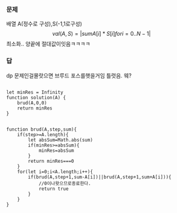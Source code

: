 ### 문제
배열 A(정수로 구성),S(-1,1로구성)
$$val(A,S) = |sum{ A[i]*S[i] for i = 0..N−1 }|$$
최소화.. 양끝에 절대값이잇음ㅋㅋㅋㅋ

### 답

dp 문제인걸몰랏으면 브루드 포스를햇을거임
틀렷음. 웨?
```
  
let minRes = Infinity
function solution(A) {
    brud(A,0,0)
    return minRes
}


function brud(A,step,sum){
    if(step>=A.length){
        let absSum=Math.abs(sum) 
        if(minRes>=absSum){
            minRes=absSum
        }
        return minRes===0
    }
    for(let i=0;i<A.length;i++){
        if(brud(A,step+1,sum-A[i])||brud(A,step+1,sum+A[i])){
            //0이나왓으므로종료한다.
            return true
        }
    }
}
```
